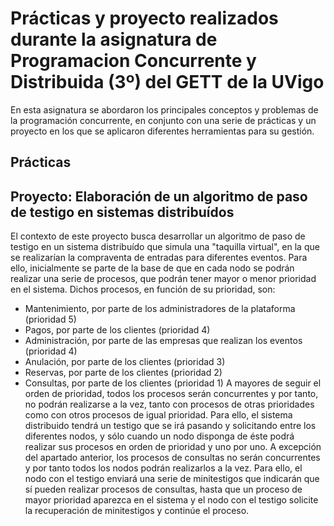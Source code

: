 # Prácticas y proyecto realizados durante la asignatura de Programacion Concurrente y Distribuida (3º) del GETT de la UVigo

En esta asignatura se abordaron los principales conceptos y problemas de la programación concurrente, en conjunto con una serie de prácticas y un proyecto en los que se aplicaron diferentes herramientas para su gestión.

## Prácticas

## Proyecto: Elaboración de un algoritmo de paso de testigo en sistemas distribuídos
El contexto de este proyecto busca desarrollar un algoritmo de paso de testigo en un sistema distribuído que simula una "taquilla virtual", en la que se realizarían la compraventa de entradas para diferentes eventos. 
Para ello, inicialmente se parte de la base de que en cada nodo se podrán realizar una serie de procesos, que podrán tener mayor o menor prioridad en el sistema. Dichos procesos, en función de su prioridad, son:
- Mantenimiento, por parte de los administradores de la plataforma (prioridad 5)
- Pagos, por parte de los clientes (prioridad 4)
- Administración, por parte de las empresas que realizan los eventos (prioridad 4)
- Anulación, por parte de los clientes (prioridad 3)
- Reservas, por parte de los clientes (prioridad 2)
- Consultas, por parte de los clientes (prioridad 1)
A mayores de seguir el orden de prioridad, todos los procesos serán concurrentes y por tanto, no podrán realizarse a la vez, tanto con procesos de otras prioridades como con otros procesos de igual prioridad. Para ello, el sistema distribuido tendrá un testigo que se irá pasando y solicitando entre los diferentes nodos, y sólo cuando un nodo disponga de éste podrá realizar sus procesos en orden de prioridad y uno por uno.
A excepción del apartado anterior, los procesos de consultas no serán concurrentes y por tanto todos los nodos podrán realizarlos a la vez. Para ello, el nodo con el testigo enviará una serie de minitestigos que indicarán que sí pueden realizar procesos de consultas, hasta que un proceso de mayor prioridad aparezca en el sistema y el nodo con el testigo solicite la recuperación de minitestigos y continúe el proceso.
